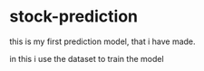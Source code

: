 # stock-prediction

this is my first prediction model, that i have made.

in this i use the dataset to train the model